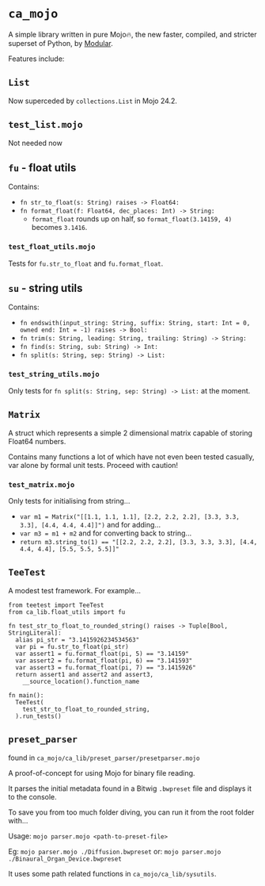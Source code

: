 # `ca_mojo`

A simple library written in pure Mojo🔥, the new faster, compiled, and stricter superset of Python,
by [Modular](https://modular.com).

Features include:

## `List`

Now superceded by `collections.List` in Mojo 24.2.

##  `test_list.mojo`

Not needed now

## `fu` - float utils

Contains:

- `fn str_to_float(s: String) raises -> Float64:`
- `fn format_float(f: Float64, dec_places: Int) -> String:`
  - `format_float` rounds up on half, so `format_float(3.14159, 4)` becomes `3.1416`.

### `test_float_utils.mojo`

Tests for `fu.str_to_float` and `fu.format_float`.

## `su` - string utils

Contains:

- `fn endswith(input_string: String, suffix: String, start: Int = 0, owned end: Int = -1) raises -> Bool:`
- `fn trim(s: String, leading: String, trailing: String) -> String:`
- `fn find(s: String, sub: String) -> Int:`
- `fn split(s: String, sep: String) -> List:`

### `test_string_utils.mojo`

Only tests for `fn split(s: String, sep: String) -> List:` at the moment.

## `Matrix`

A struct which represents a simple 2 dimensional matrix capable of storing Float64 numbers.

Contains many functions a lot of which have not even been tested casually, var alone by formal unit tests. Proceed with caution!

### `test_matrix.mojo`

Only tests for initialising from string...

- `var m1 = Matrix("[[1.1, 1.1, 1.1], [2.2, 2.2, 2.2], [3.3, 3.3, 3.3], [4.4, 4.4, 4.4]]")`
and for adding...
- `var m3 = m1 + m2`
and for converting back to string...
- `return m3.string_to(1) == "[[2.2, 2.2, 2.2], [3.3, 3.3, 3.3], [4.4, 4.4, 4.4], [5.5, 5.5, 5.5]]"`

## `TeeTest`

A modest test framework. For example...

```mojo
from teetest import TeeTest
from ca_lib.float_utils import fu

fn test_str_to_float_to_rounded_string() raises -> Tuple[Bool, StringLiteral]:
  alias pi_str = "3.1415926234534563"
  var pi = fu.str_to_float(pi_str)
  var assert1 = fu.format_float(pi, 5) == "3.14159"
  var assert2 = fu.format_float(pi, 6) == "3.141593"
  var assert3 = fu.format_float(pi, 7) == "3.1415926"
  return assert1 and assert2 and assert3,
    __source_location().function_name

fn main():
  TeeTest(
    test_str_to_float_to_rounded_string,
  ).run_tests()
```

## `preset_parser`

found in `ca_mojo/ca_lib/preset_parser/presetparser.mojo`

A proof-of-concept for using Mojo for binary file reading.

It parses the initial metadata found in a Bitwig `.bwpreset` file and displays it to the console.

To save you from too much folder diving, you can run it from the root folder with...

Usage: `mojo parser.mojo <path-to-preset-file>`

Eg: `mojo parser.mojo ./Diffusion.bwpreset` 
or: `mojo parser.mojo ./Binaural_Organ_Device.bwpreset`

It uses some path related functions in `ca_mojo/ca_lib/sysutils`.